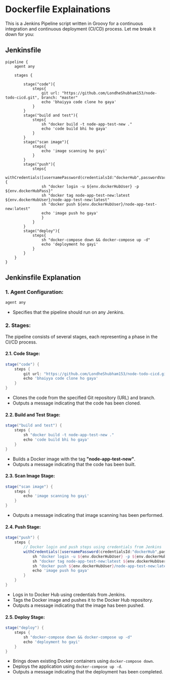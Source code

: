 # Dockerfile Explainations

This is a Jenkins Pipeline script written in Groovy for a continuous integration and continuous deployment (CI/CD) process. Let me break it down for you:

## Jenkinsfile

```Jenkinsfile
pipeline {
    agent any

    stages {

        stage("code"){
            steps{
                git url: "https://github.com/LondheShubham153/node-todo-cicd.git", branch: "master"
                echo 'bhaiyya code clone ho gaya'
            }
        }
        stage("build and test"){
            steps{
                sh "docker build -t node-app-test-new ."
                echo 'code build bhi ho gaya'
            }
        }
        stage("scan image"){
            steps{
                echo 'image scanning ho gayi'
            }
        }
        stage("push"){
            steps{
                withCredentials([usernamePassword(credentialsId:"dockerHub",passwordVariable:"dockerHubPass",usernameVariable:"dockerHubUser")]){
                sh "docker login -u ${env.dockerHubUser} -p ${env.dockerHubPass}"
                sh "docker tag node-app-test-new:latest ${env.dockerHubUser}/node-app-test-new:latest"
                sh "docker push ${env.dockerHubUser}/node-app-test-new:latest"
                echo 'image push ho gaya'
                }
            }
        }
        stage("deploy"){
            steps{
                sh "docker-compose down && docker-compose up -d"
                echo 'deployment ho gayi'
            }
        }
    }
}
```

## Jenkinsfile Explanation

### 1. Agent Configuration:

```groovy
agent any
```

- Specifies that the pipeline should run on any Jenkins.

### 2. Stages:

The pipeline consists of several stages, each representing a phase in the CI/CD process.

#### 2.1. Code Stage:

```groovy
stage("code") {
    steps {
        git url: "https://github.com/LondheShubham153/node-todo-cicd.git", branch: "master"
        echo 'bhaiyya code clone ho gaya'
    }
}
```

- Clones the code from the specified Git repository (URL) and branch.
- Outputs a message indicating that the code has been cloned.

#### 2.2. Build and Test Stage:

```groovy
stage("build and test") {
    steps {
        sh "docker build -t node-app-test-new ."
        echo 'code build bhi ho gaya'
    }
}
```

- Builds a Docker image with the tag **"node-app-test-new"**.
- Outputs a message indicating that the code has been built.

#### 2.3. Scan Image Stage:

```groovy
stage("scan image") {
    steps {
        echo 'image scanning ho gayi'
    }
}
```

- Outputs a message indicating that image scanning has been performed.

#### 2.4. Push Stage:

```groovy
stage("push") {
    steps {
        // Docker login and push steps using credentials from Jenkins
        withCredentials([usernamePassword(credentialsId:"dockerHub",passwordVariable:"dockerHubPass",usernameVariable:"dockerHubUser")]){
            sh "docker login -u ${env.dockerHubUser} -p ${env.dockerHubPass}"
            sh "docker tag node-app-test-new:latest ${env.dockerHubUser}/node-app-test-new:latest"
            sh "docker push ${env.dockerHubUser}/node-app-test-new:latest"
            echo 'image push ho gaya'
        }
    }
}
```

- Logs in to Docker Hub using credentials from Jenkins.
- Tags the Docker image and pushes it to the Docker Hub repository.
- Outputs a message indicating that the image has been pushed.

#### 2.5. Deploy Stage:

```groovy
stage("deploy") {
    steps {
        sh "docker-compose down && docker-compose up -d"
        echo 'deployment ho gayi'
    }
}
```

- Brings down existing Docker containers using `docker-compose down`.
- Deploys the application using `docker-compose up -d`.
- Outputs a message indicating that the deployment has been completed.
